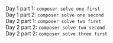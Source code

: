 Day 1 part 1: `composer solve one first` \
Day 1 part 2: `composer solve one second` \
Day 2 part 1: `composer solve two first` \
Day 2 part 2: `composer solve two second` \
Day 2 part 2: `composer solve three first`